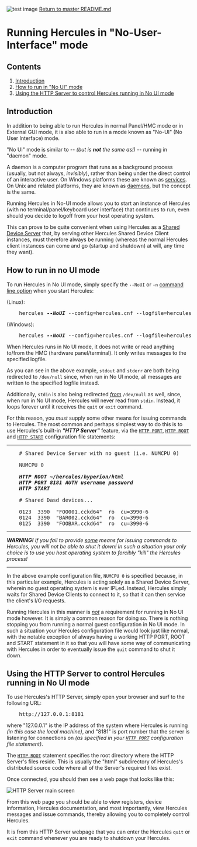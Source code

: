 ![test image](images/image_header_herculeshyperionSDL.png)
[Return to master README.md](../README.md)

# Running Hercules in "No-User-Interface" mode

## Contents

1. [Introduction](#Introduction)
2. [How to run in "No UI" mode](#How-to-run-in-no-UI-mode)
3. [Using the HTTP Server to control Hercules running in No UI mode](#Using-the-HTTP-Server-to-control-Hercules-running-in-no-UI-mode)

## Introduction

In addition to being able to run Hercules in normal Panel/HMC mode or in External GUI mode, it is also able to run in a mode known as "No-UI" (No User Interface) mode.

"No UI" mode is similar to -- _(but is **not** the same as!)_ -- running in "daemon" mode.

A daemon is a computer program that runs as a background process (usually, but not always, _invisibly_), rather than being under the direct control of an interactive user. On Windows platforms these are known as [services](https://en.wikipedia.org/wiki/Windows_service). On Unix and related platforms, they are known as [daemons](https://en.wikipedia.org/wiki/Daemon_(computing)), but the concept is the same.

Running Hercules in No-UI mode allows you to start an instance of Hercules (with no terminal/panel/keyboard user interface) that continues to run, even should you decide to logoff from your host operating system.

This can prove to be quite convenient when using Hercules as a [Shared Device Server](https://sdl-hercules-390.github.io/html/shared.html) that, by serving other Hercules Shared Device Client instances, must therefore always be running (whereas the normal Hercules client instances can come and go (startup and shutdown) at will, any time they want).

## How to run in no UI mode

To run Hercules in No UI mode, simply specify the `--NoUI` or `-n` [command line option](https://sdl-hercules-390.github.io/html/hercinst.html#arguments) when you start Hercules:

(Linux):
<pre>
    hercules <b><i>--NoUI</i></b> --config=hercules.cnf --logfile=hercules.log   <b>< /dev/null > /dev/null 2>&1</b>
</pre>

(Windows):
<pre>
    hercules <b><i>--NoUI</i></b> --config=hercules.cnf --logfile=hercules.log   <b>< NUL > NUL 2>&1</b>
</pre>

When Hercules runs in No UI mode, it does not write or read anything to/from the HMC (hardware panel/terminal). It only writes messages to the specified logfile.

As you can see in the above example, `stdout` and `stderr` are both being redirected to `/dev/null` since, when run in No UI mode, all messages are written to the specified logfile instead.

Additionally, `stdin` is also being redirected <i><u>from</u></i> `/dev/null` as well, since, when run in No UI mode, Hercules will never read from `stdin`. Instead, it loops forever until it receives the `quit` or `exit` command.

For this reason, you _must_ supply some other means for issuing commands to Hercules. The most common and perhaps simplest way to do this is to use Hercules's built-in <i><b>"HTTP Server"</b></i> feature, via the
[`HTTP PORT`](https://sdl-hercules-390.github.io/html/hercconf.html#HTTPPORT), [`HTTP ROOT`](https://sdl-hercules-390.github.io/html/hercconf.html#HTTPROOT) and [`HTTP START`](https://sdl-hercules-390.github.io/html/hercconf.html#HTTPSTRT)
configuration file statements:

___
<pre>
    # Shared Device Server with no guest (i.e. NUMCPU 0)

    NUMCPU 0

    <b><i>HTTP ROOT ~/hercules/hyperion/html
    HTTP PORT 8181 AUTH username password
    HTTP START</i></b>

    # Shared Dasd devices...

    0123  3390  "FOO001.cckd64"  ro  cu=3990-6
    0124  3390  "BAR002.cckd64"  ro  cu=3990-6
    0125  3390  "FOOBAR.cckd64"  ro  cu=3990-6
</pre>


___

_**WARNING!** If you fail to provide <u>some</u> means for issuing commands to Hercules, you will not be able to shut it down! In such a situation your only choice is to use you host operating system to forcibly "kill" the Hercules process!_
___


In the above example configuration file, `NUMCPU 0` is specified because, in this particular example, Hercules is acting solely as a Shared Device Server, wherein no guest operating system is ever IPLed. Instead, Hercules simply waits for Shared Device Clients to connect to it, so that it can then service the client's I/O requests.

Running Hercules in this manner is <i><u>not</u></i> a requirement for running in No UI mode however. It is simply a common reason for doing so. There is nothing stopping you from running a normal guest configuration in No UI mode. In such a situation your Hercules configuration file would look just like normal, with the notable exception of always having a working HTTP PORT, ROOT and START statement in it so that you will have some way of communicating with Hercules in order to eventually issue the `quit` command to shut it down.

## Using the HTTP Server to control Hercules running in No UI mode

To use Hercules's HTTP Server, simply open your browser and surf to the following URL:

<pre>
    http://127.0.0.1:8181
</pre>

where "127.0.0.1" is the IP address of the system where Hercules is running _(in this case the local machine)_, and "8181" is port number that the server is listening for connections on _(as specified in your [`HTTP PORT`](https://sdl-hercules-390.github.io/html/hercconf.html#HTTPPORT) configuration file statement)_.

The [`HTTP ROOT`](https://sdl-hercules-390.github.io/html/hercconf.html#HTTPROOT) statement specifies the root directory where the HTTP Server's files reside. This is usually the "html" subdirectory of Hercules's distributed source code where all of the Server's required files exist.

Once connected, you should then see a web page that looks like this:

![HTTP Server main screen](images/httpsrvr.jpg)

From this web page you should be able to view registers, device information, Hercules documentation, and most importantly, view Hercules messages and issue commands, thereby allowing you to completely control Hercules.

It is from this HTTP Server webpage that you can enter the Hercules `quit` or `exit` command whenever you are ready to shutdown your Hercules.
